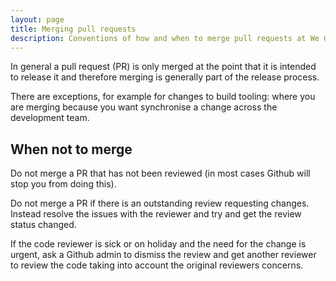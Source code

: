 ```yaml
---
layout: page
title: Merging pull requests
description: Conventions of how and when to merge pull requests at We Got POP
---
```


In general a pull request (PR) is only merged at the point that it is intended to release it and therefore merging is generally part of the release process.

There are exceptions, for example for changes to build tooling: where you are merging because you want synchronise a change across the development team.

## When not to merge

Do not merge a PR that has not been reviewed (in most cases Github will stop you from doing this).

Do not merge a PR if there is an outstanding review requesting changes. Instead resolve the issues with the reviewer and try and get the review status changed.

If the code reviewer is sick or on holiday and the need for the change is urgent, ask a Github admin to dismiss the review and get another reviewer to review the code taking into account the original reviewers concerns.

